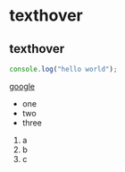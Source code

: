 # texthover
## texthover
```javascript
console.log("hello world");
```

[google](https://google.com)
- one
- two
- three 
1. a
2. b
3. c
